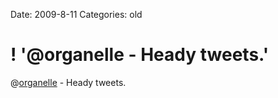 Date: 2009-8-11
Categories: old

# ! '@organelle - Heady tweets.'

@<a href="http://twitter.com/organelle">organelle</a> - Heady tweets.
